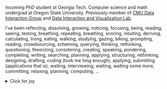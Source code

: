 Incoming PhD student at Georgia Tech. Computer science and math undergrad at Oregon State University. Previously member of [CMU Data Interaction Group](https://dig.cmu.edu/) and [Data Interaction and Visualization Lab](https://minsuk.com/).

I've been reflecting, dissolving, growing, noticing, focusing, being, reading, seeing, testing, breathing, repeating, breathing, snoring, intuiting, deriving, calculating, living, eating, walking, studying, gazing, biking, prompting, reading, crowdsourcing, scheming, querying, thinking, rethinking, questioning, theorizing, considering, creating, speaking, pondering, completing, writing, searching, planning, applying, structuring, rethinking, designing, drafting, coding (took me long enough), applying, submitting (applications that is), waiting, interviewing, waiting, waiting some more, committing, relaxing, planning, computing, ...

<details>
  <summary>Click for joy</summary>
  <img src="https://github.com/xnought/xnought/assets/65095341/8c5645a0-cb4c-4538-8ae4-19f382c827d6" >
</details>
